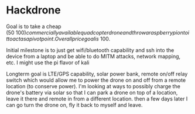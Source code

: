 # Hackdrone
Goal is to take a cheap ($50~100) commercially available quadcopter drone and throw a raspberry pi onto it to act as a pivot point. Overall price goal is  ~$100.

Initial milestone is to just get wifi/bluetooth capability and ssh into the device from a laptop and be able to do MITM attacks, network mapping, etc. I might use the pi flavor of kali

Longterm goal is LTE/GPS capability, solar power bank, remote on/off relay switch which would allow me to power the drone on and off from a remote location (to conserve power). I'm looking at ways to possibly charge the drone's battery via solar so that I can park a drone on top of a location, leave it there and remote in from a different location. then a few days later I can go turn the drone on, fly it back to myself and leave.
